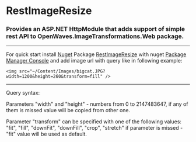 RestImageResize
===============

### Provides an ASP.NET HttpModule that adds support of simple rest API to OpenWaves.ImageTransformations.Web package.
***
For quick start install [Nuget][1] Package [RestImageResize][2] with nuget [Package Manager Console][1] and add image url with query like in following example:
```
<img src="~/Content/Images/bigcat.JPG?width=1200&height=260&transform=fill" />

```
***

Query syntax:

Parameters "width" and "height" - numbers from 0 to 2147483647, if any of them is missed value will be copied from other one.

Parameter "transform" can be specified with one of the following values: "fit", "fill", "downFit", "downFill", "crop", "stretch" if parameter is missed - "fit" value will be used as default.

[1]: http://nuget.org/
[2]: http://nuget.org/packages/RestImageResize/
[3]: http://docs.nuget.org/docs/start-here/using-the-package-manager-console
